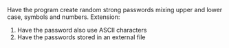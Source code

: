 Have the program create random strong passwords mixing upper and lower case, symbols and numbers.
Extension:
1. Have the password also use ASCII characters
2. Have the passwords stored in an external file